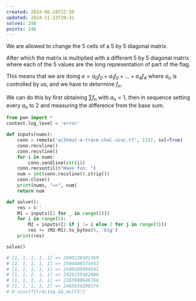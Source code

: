 ```yaml
---
created: 2024-06-28T22:58
updated: 2024-11-23T20:31
solves: 298
points: 246
---
```


We are allowed to change the 5 cells of a 5 by 5 diagonal matrix.

After which the matrix is multiplied with a different 5 by 5 diagonal matrix where each of the 5 values are the long representation of part of the flag.

This means that we are doing $e=a_0f_0+a_1f_0+\dots+a_4f_4$ where $a_n$ is controlled by us, and we have to determine $f_n$.

We can do this by first obtaining $\sum f_n$ with $a_n=1$, then in sequence setting every $a_n$ to 2 and measuring the difference from the base sum.

```python
from pwn import *
context.log_level = 'error'

def inputs(nums):
    conn = remote('without-a-trace.chal.uiuc.tf', 1337, ssl=True)
    conn.recvline()
    conn.recvline()
    for i in nums:
        conn.sendline(str(i))
    conn.recvuntil(b"Have fun: ")
    num = int(conn.recvline().strip())
    conn.close()
    print(nums, "=>", num)
    return num

def solve():
    res = b''
    M1 = inputs([1 for _ in range(5)])
    for i in range(5):
        M2 = inputs([1 if j != i else 2 for j in range(5)])
        res += (M2-M1).to_bytes(5, 'big')
    print(res)

solve()

# [1, 1, 1, 1, 1] => 2000128101369
# [2, 1, 1, 1, 1] => 2504408575853
# [1, 2, 1, 1, 1] => 2440285994541
# [1, 1, 2, 1, 1] => 2426159182680
# [1, 1, 1, 2, 1] => 2163980646766
# [1, 1, 1, 1, 2] => 2465934208374
# b'uiuctf{tr4c1ng_&&_mult5!}'
```
